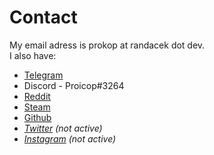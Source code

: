 # Contact
My email adress is prokop at <!-- ramdom@gmail.com comment@lol.com --> randacek dot dev.  
I also have:  

- [Telegram](https://t.me/prokoprandacek)
- Discord - Proicop#3264
- [Reddit](https://www.reddit.com/user/proiicop)
- [Steam](https://steamcommunity.com/id/proicop)
- [Github](https://github.com/ProkopRandacek)
- *[Twitter](https://twitter.com/prokop_randacek) (not active)*
- *[Instagram](https://www.instagram.com/prokop.randacek) (not active)*
